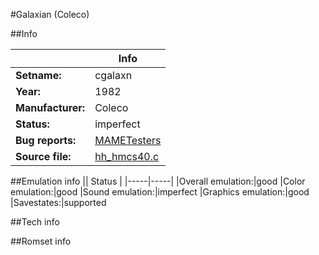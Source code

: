 #Galaxian (Coleco)

##Info

||Info|
|-----|-----|
|**Setname:**|cgalaxn
|**Year:**|1982
|**Manufacturer:**|Coleco
|**Status:**|imperfect
|**Bug reports:**|[MAMETesters](http://mametesters.org/view_all_set.php?type=1&temporary=y&search=hh_hmcs40.c)
|**Source file:**|[hh_hmcs40.c](https://github.com/mamedev/mame/blob/master/src/mess/drivers/hh_hmcs40.c)

##Emulation info
|| Status |
|-----|-----|
|Overall emulation:|good
|Color emulation:|good
|Sound emulation:|imperfect
|Graphics emulation:|good
|Savestates:|supported

##Tech info

##Romset info

<!--- START OF EDITED COMMENT DO NOT TOUCH TEXT ABOVE-->
